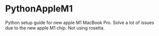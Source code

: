 # PythonAppleM1
Python setup guide for new apple M1 MacBook Pro. Solve a lot of issues due to the new apple M1 chip. Not using rosetta. 
